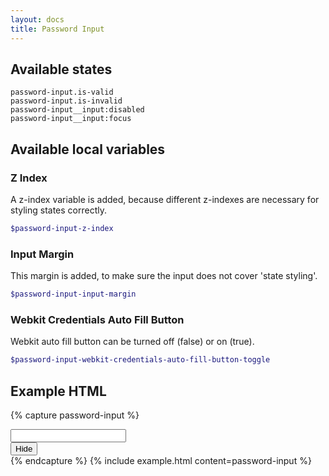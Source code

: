 ```yaml
---
layout: docs
title: Password Input
---
```


## Available states

```
password-input.is-valid
password-input.is-invalid
password-input__input:disabled
password-input__input:focus
```

## Available local variables

### Z Index

A z-index variable is added, because different z-indexes are necessary for styling states correctly.

```scss
$password-input-z-index
```

### Input Margin

This margin is added, to make sure the input does not cover 'state styling'.

```scss
$password-input-input-margin
```

### Webkit Credentials Auto Fill Button

Webkit auto fill button can be turned off (false) or on (true).

```scss
$password-input-webkit-credentials-auto-fill-button-toggle
```

## Example HTML

{% capture password-input %}
<div class="password-input">
	<input class="password-input__input"
		id="new-password"
		name="new-password"
		type="text"
		required
		autocomplete="new-password"
		spellcheck="false"
		autocorrect="off"
	>
	<div class="password-input__toolbar">
		<button class="password-input__visibility-toggle"
			type="button"
		>
			<span class="password-input__visibility-toggle-label"
				style="display:none;"
			>
				Show
			</span>
			<span class="password-input__visibility-toggle-label">
				Hide
			</span>
		</button>
	</div>
</div>
{% endcapture %}
{% include example.html
	content=password-input
%}
